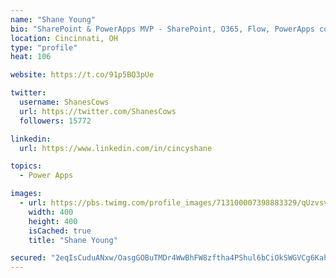 ```yaml
---
name: "Shane Young"
bio: "SharePoint & PowerApps MVP - SharePoint, O365, Flow, PowerApps consulting? @PowerApps911 | Pure Snark? You found it."
location: Cincinnati, OH
type: "profile"
heat: 106

website: https://t.co/91p5BQ3pUe

twitter:
  username: ShanesCows
  url: https://twitter.com/ShanesCows
  followers: 15772

linkedin:
  url: https://www.linkedin.com/in/cincyshane

topics:
  - Power Apps

images:
  - url: https://pbs.twimg.com/profile_images/713100007398883329/qUzvsvQ3_400x400.jpg
    width: 400
    height: 400
    isCached: true
    title: "Shane Young"

secured: "2eqIsCuduANxw/OasgGOBuTMDr4WwBhFW8zftha4PShul6bCiOkSWGVCg6Kahlc4vDsXtl4/EeXxiogZxGktrnUR3H9MzYOGrGw4JtlcFibubyMkVsEdnvRe1vx8vPRVI3wT5ZLJa1T9/DOlltyOcR2xC0VMz213lnV4OBcU8GDcHMmiEQkWvw6cS6BbbsCzf3wAWA146mEDEGmeHYzWXWN/W6cwMIpViUJLsX7+l4ZHj8qoenosLWnnG0I4+l2UfHWeuCxYOsZ7V1rYkflk9NJgh7e6LDrGISxK7biCkp95xqchXe+rE1ijQ3r5vqTA+KPT2uzRUR8/HEPvI7mv2agrqeKV0SVqPUklmUrSlbVFTIShZ8oPsUliHC3jhWIb2o6BajwQ2gjdk/Qo7F3wnoqhqXfjrgCcGaxX4kiFB9w=;5ss3h7/4blA4yV7uyVym5g=="
---
```


